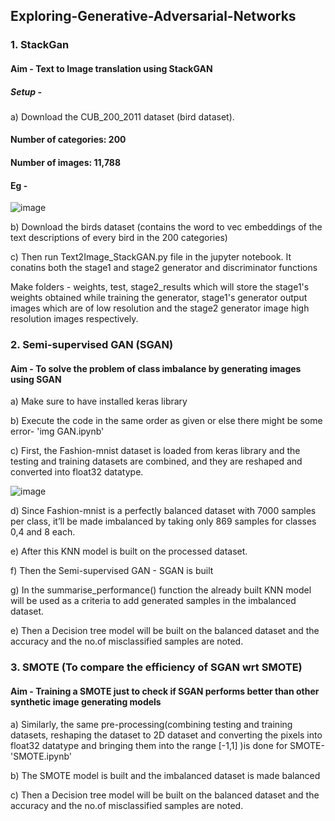 ## Exploring-Generative-Adversarial-Networks


### 1. StackGan

#### Aim - Text to Image translation using StackGAN

##### Setup - 
a) Download the CUB_200_2011 dataset (bird dataset).
####  Number of categories: 200
####  Number of images: 11,788
####  Eg - 
  ![image](https://user-images.githubusercontent.com/66245321/147774362-249d02ee-cf5c-465f-b3ed-3235174e8c87.png)

b) Download the birds dataset (contains the word to vec embeddings of the text descriptions of every bird in the 200 categories)

c) Then run Text2Image_StackGAN.py file in the jupyter notebook.
        It conatins both the stage1 and stage2 generator and discriminator functions 
   
   Make folders - weights, test, stage2_results which will store the stage1's weights obtained while training the generator, stage1's generator output images which are of low resolution and the stage2 generator image high resolution images respectively.
  

### 2. Semi-supervised GAN (SGAN)

#### Aim - To solve the problem of class imbalance by generating images using SGAN

a) Make sure to have installed keras library

b) Execute the code in the same order as given or else there might be some error- 'img GAN.ipynb'

c) First, the Fashion-mnist dataset is loaded from keras library and the testing and training datasets are combined, and they are reshaped and converted into float32 datatype.

![image](https://user-images.githubusercontent.com/66245321/147775926-93af2a1e-e700-4ece-8488-2577097860fd.png)


d) Since Fashion-mnist is a perfectly balanced dataset with 7000 samples per class, it’ll be made imbalanced by taking only 869 samples for classes 0,4 and 8 each.

e) After this KNN model is built on the processed dataset.

f) Then the Semi-supervised GAN - SGAN is built

g) In the summarise_performance() function the already built KNN model will be used as a criteria to add generated samples in the imbalanced dataset.

e) Then a Decision tree model will be built on the balanced dataset and the accuracy and the no.of misclassified samples are noted.



### 3. SMOTE (To compare the efficiency of SGAN wrt SMOTE)

#### Aim - Training a SMOTE just to check if SGAN performs better than other synthetic image generating models

a) Similarly, the same pre-processing(combining testing and training datasets, reshaping the dataset to 2D dataset and converting the pixels into float32 datatype and bringing them into the range [-1,1] )is done for SMOTE- 'SMOTE.ipynb'

b) The SMOTE model is built and the imbalanced dataset is made balanced

c) Then a Decision tree model will be built on the balanced dataset and the accuracy and the no.of misclassified samples are noted.
